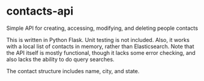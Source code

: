 # contacts-api
Simple API for creating, accessing, modifying, and deleting people contacts

This is written in Python Flask. Unit testing is not included. Also, it works with a local list of contacts in memory, rather than Elasticsearch.
Note that the API itself is mostly functional, though it lacks some error checking, and also lacks the ability to do query searches.

The contact structure includes name, city, and state.
